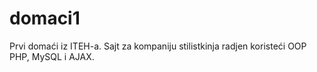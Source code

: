 # domaci1
Prvi domaći iz ITEH-a. Sajt za kompaniju stilistkinja radjen koristeći OOP PHP, MySQL i AJAX.
